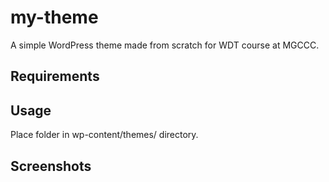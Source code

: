 # my-theme
A simple WordPress theme made from scratch for WDT course at MGCCC.
## Requirements
## Usage
Place folder in wp-content/themes/ directory.

## Screenshots
